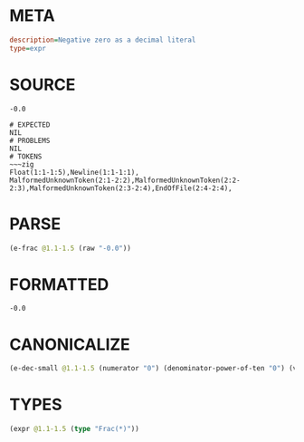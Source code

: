 # META
~~~ini
description=Negative zero as a decimal literal
type=expr
~~~
# SOURCE
~~~roc
-0.0
~~~
~~~
# EXPECTED
NIL
# PROBLEMS
NIL
# TOKENS
~~~zig
Float(1:1-1:5),Newline(1:1-1:1),
MalformedUnknownToken(2:1-2:2),MalformedUnknownToken(2:2-2:3),MalformedUnknownToken(2:3-2:4),EndOfFile(2:4-2:4),
~~~
# PARSE
~~~clojure
(e-frac @1.1-1.5 (raw "-0.0"))
~~~
# FORMATTED
~~~roc
-0.0
~~~
# CANONICALIZE
~~~clojure
(e-dec-small @1.1-1.5 (numerator "0") (denominator-power-of-ten "0") (value "0.0"))
~~~
# TYPES
~~~clojure
(expr @1.1-1.5 (type "Frac(*)"))
~~~
